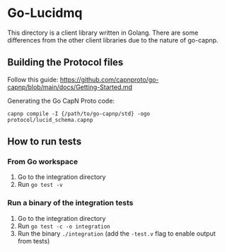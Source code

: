 # Go-Lucidmq

This directory is a client library written in Golang. There are some differences from the other client libraries due to the nature of go-capnp.

## Building the Protocol files

Follow this guide:
https://github.com/capnproto/go-capnp/blob/main/docs/Getting-Started.md

Generating the Go CapN Proto code:
```
capnp compile -I {/path/to/go-capnp/std} -ogo protocol/lucid_schema.capnp
```

## How to run tests

### From Go workspace

1. Go to the integration directory
2. Run `go test -v`

### Run a binary of the integration tests

1. Go to the integration directory
2. Run `go test -c -o integration`
3. Run the binary `./integration` (add the `-test.v` flag to enable output from tests) 